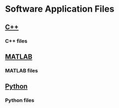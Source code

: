 # Software Application Files

## [C++](C++)
### C++ files

## [MATLAB](MATLAB)
### MATLAB files

## [Python](Python)
### Python files
